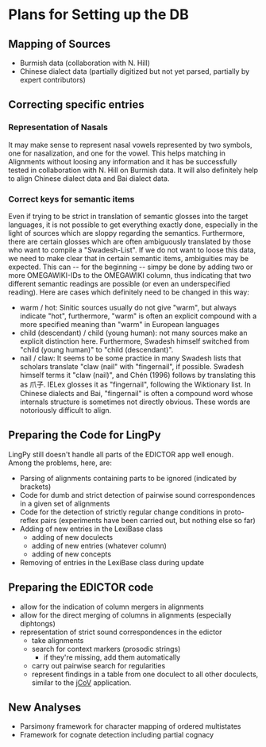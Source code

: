 Plans for Setting up the DB
===========================

## Mapping of Sources

* Burmish data (collaboration with N. Hill)
* Chinese dialect data (partially digitized but not yet parsed, partially by expert contributors)

## Correcting specific entries

### Representation of Nasals

It may make sense to represent nasal vowels represented by two symbols, one for nasalization, and one for the vowel. This helps matching in Alignments without loosing any information and it has be successfully tested in collaboration with N. Hill on Burmish data. It will also definitely help to align Chinese dialect data and Bai dialect data.

### Correct keys for semantic items

Even if trying to be strict in translation of semantic glosses into the target languages, it is not possible to get everything exactly done, especially in the light of sources which are sloppy regarding the semantics. Furthermore, there are certain glosses which are often ambiguously translated by those who want to compile a "Swadesh-List". If we do not want to loose this data, we need to make clear that in certain semantic items, ambiguities may be expected. This can -- for the beginning -- simpy be done by adding two or more OMEGAWIKI-IDs to the OMEGAWIKI column, thus indicating that two different semantic readings are possible (or even an underspecified reading). Here are cases which definitely need to be changed in this way:

* warm / hot: Sinitic sources usually do not give "warm", but always indicate "hot", furthermore, "warm" is often an explicit compound with a more specified meaning than "warm" in European languages
* child (descendant) / child (young human): not many sources make an explicit distinction here. Furthermore, Swadesh himself switched from "child (young human)" to "child (descendant)".
* nail / claw: It seems to be some practice in many Swadesh lists that scholars translate "claw (nail" with "fingernail", if possible. Swadesh himself terms it "claw (nail)", and Chén (1996) follows by translating this as 爪子. IELex glosses it as "fingernail", following the Wiktionary list. In Chinese dialects and Bai, "fingernail" is often a compound word whose internals structure is sometimes not directly obvious. These words are notoriously difficult to align. 

## Preparing the Code for LingPy

LingPy still doesn't handle all parts of the EDICTOR app well enough. Among the problems, here, are:

* Parsing of alignments containing parts to be ignored (indicated by brackets)
* Code for dumb and strict detection of pairwise sound correspondences in a given set of alignments
* Code for the detection of strictly regular change conditions in proto-reflex pairs (experiments have been carried out, but nothing else so far)
* Adding of new entries in the LexiBase class
  - adding of new doculects
  - adding of new entries (whatever column)
  - adding of new concepts
* Removing of entries in the LexiBase class during update

## Preparing the EDICTOR code

* allow for the indication of column mergers in alignments
* allow for the direct merging of columns in alignments (especially diphtongs)
* representation of strict sound correspondences in the edictor
  - take alignments
  - search for context markers (prosodic strings)
    - if they're missing, add them automatically
  - carry out pairwise search for regularities
  - represent findings in a table from one doculect to all other doculects, similar to the [jCoV](https://rawgit.com/dighl/jcov/master/corrs.html) application.
  
## New Analyses

* Parsimony framework for character mapping of ordered multistates
* Framework for cognate detection including partial cognacy


  

